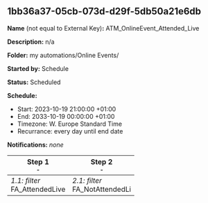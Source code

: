 ## 1bb36a37-05cb-073d-d29f-5db50a21e6db

**Name** (not equal to External Key)**:** ATM_OnlineEvent_Attended_Live

**Description:** n/a

**Folder:** my automations/Online Events/

**Started by:** Schedule

**Status:** Scheduled

**Schedule:**

* Start: 2023-10-19 21:00:00 +01:00
* End: 2033-10-19 00:00:00 +01:00
* Timezone: W. Europe Standard Time
* Recurrance: every day until end date

**Notifications:** _none_


| Step 1<br>_<small>-</small>_ | Step 2<br>_<small>-</small>_ |
| --- | --- |
| _1.1: filter_<br>FA_AttendedLive | _2.1: filter_<br>FA_NotAttendedLi |
